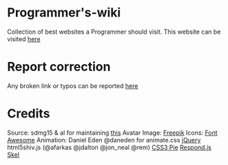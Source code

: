# Programmer's-wiki
Collection of best websites a Programmer should visit.
This website can be visited [here](http://sumanjay.me/pw/)

# Report correction
Any broken link or typos can be reported [here](http://sumanjay.me/pw/#report)

# Credits
Source: sdmg15 & al for maintaining [this](https://github.com/sdmg15/Best-websites-a-programmer-should-visit/)
Avatar Image: [Freepik](freepik.com)
Icons: [Font Awesome](fortawesome.github.com/Font-Awesome)
Animation: Daniel Eden @daneden for animate.css
[jQuery](jquery.com)
html5shiv.js (@afarkas @jdalton @jon_neal @rem)
[CSS3 Pie](css3pie.com)
[Respond.js](j.mp/respondjs)
[Skel](skel.io)
